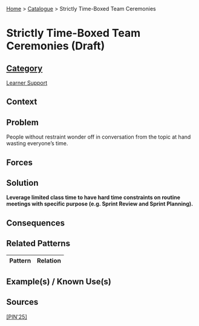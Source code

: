 [Home](../README.md) > [Catalogue](../Patterns_catalogue.md) > Strictly Time-Boxed Team Ceremonies

# Strictly Time-Boxed Team Ceremonies (Draft)

## [Category](categories/categories.md)

[Learner Support](categories/Learner_Support.md)

## Context

## Problem

People without restraint wonder off in conversation from the topic at hand wasting everyone’s time.

## Forces

## Solution

**Leverage limited class time to have hard time constraints on routine meetings with specific purpose (e.g. Sprint Review and Sprint Planning).**

## Consequences

## Related Patterns

|Pattern  | Relation |
|--|--|
 
## Example(s) / Known Use(s)

## Sources

[[PIN'25]](../References.md)
